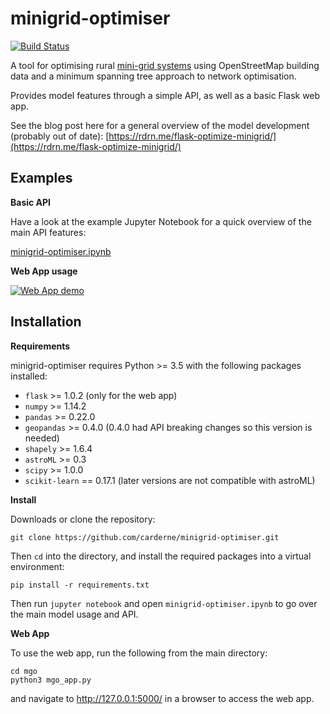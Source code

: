 # minigrid-optimiser
[![Build Status](https://travis-ci.org/carderne/minigrid-optimiser.svg?branch=master)](https://travis-ci.org/carderne/minigrid-optimiser)

A tool for optimising rural [mini-grid systems](https://energypedia.info/wiki/Mini_Grids) using OpenStreetMap building data and a minimum spanning tree approach to network optimisation. 

Provides model features through a simple API, as well as a basic Flask web app.

See the blog post here for a general overview of the model development (probably out of date): [https://rdrn.me/flask-optimize-minigrid/](https://rdrn.me/flask-optimize-minigrid/)

Examples
--------------

**Basic API**

Have a look at the example Jupyter Notebook for a quick overview of the main API features:

[minigrid-optimiser.ipynb](http://nbviewer.jupyter.org/github/carderne/minigrid-optimiser/blob/master/minigrid-optimiser.ipynb)

**Web App usage**

[![Web App demo](https://thumbs.gfycat.com/FirstWiltedGreyhounddog-size_restricted.gif)](https://gfycat.com/CarefreeRemarkableAardwolf)

Installation
--------

**Requirements**

minigrid-optimiser requires Python >= 3.5 with the following packages installed:

- ``flask`` >= 1.0.2 (only for the web app)
- ``numpy`` >= 1.14.2
- ``pandas`` >= 0.22.0
- ``geopandas`` >= 0.4.0 (0.4.0 had API breaking changes so this version is needed)
- ``shapely`` >= 1.6.4
- ``astroML`` >= 0.3
- ``scipy`` >= 1.0.0
- ``scikit-learn`` == 0.17.1 (later versions are not compatible with astroML)

**Install**

Downloads or clone the repository:

```
git clone https://github.com/carderne/minigrid-optimiser.git
```

Then ``cd`` into the directory, and install the required packages into a virtual environment:

```
pip install -r requirements.txt
```

Then run ``jupyter notebook`` and open ``minigrid-optimiser.ipynb`` to go over the main model usage and API.

**Web App**

To use the web app, run the following from the main directory:

```
cd mgo
python3 mgo_app.py
```

and navigate to http://127.0.0.1:5000/ in a browser to access the web app.